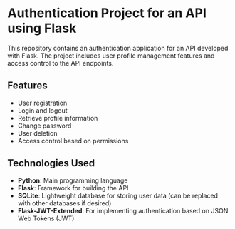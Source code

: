 # Authentication Project for an API using Flask

This repository contains an authentication application for an API developed with Flask. The project includes user profile management features and access control to the API endpoints.

## Features
- User registration
- Login and logout
- Retrieve profile information
- Change password
- User deletion
- Access control based on permissions

## Technologies Used
- **Python**: Main programming language
- **Flask**: Framework for building the API
- **SQLite**: Lightweight database for storing user data (can be replaced with other databases if desired)
- **Flask-JWT-Extended**: For implementing authentication based on JSON Web Tokens (JWT)